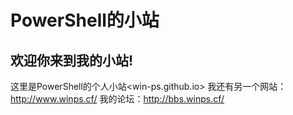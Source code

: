 # PowerShell的小站
## 欢迎你来到我的小站!
这里是PowerShell的个人小站<win-ps.github.io>
我还有另一个网站：<http://www.winps.cf/>
我的论坛：<http://bbs.winps.cf/>
